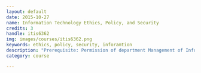 ```yaml
---
layout: default
date: 2015-10-27
name: Information Technology Ethics, Policy, and Security
credits: 3
handle: itis6362
img: images/courses/itis6362.png
keywords: ethics, policy, security, inforamtion
description: "Prerequisite: Permission of department Management of Information technology involves understanding the broader issues of ethics, policy and security. The growth in Internet usage and E-commerce require IT professionals to consider issues pertaining to data protection, regulation, and appropriate use and dissemination of information. The course is designed to be team-taught by professionals in the field. (Fall)"
category: course

---
```

